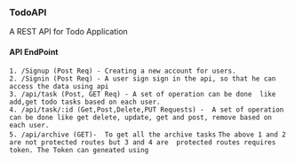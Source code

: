 ### TodoAPI

A REST API  for Todo Application

#### API EndPoint

`1. /Signup (Post Req) - Creating a new account for users.` <br/>
`2. /Signin (Post Req) - A user sign sign in the api, so that he can access the data using api` <br/>
`3. /api/task (Post, GET Req) - A set of operation can be done  like  add,get todo tasks based on each user.` <br/>
`4. /api/task/:id (Get,Post,Delete,PUT Requests) -  A set of operation can be done like get delete, update, get and post, remove based on each user.`<br/>
`5. /api/archive (GET)-  To get all the archive tasks`
` The above 1 and 2 are not protected routes but 3 and 4 are  protected routes requires token. The Token can geneated using `
